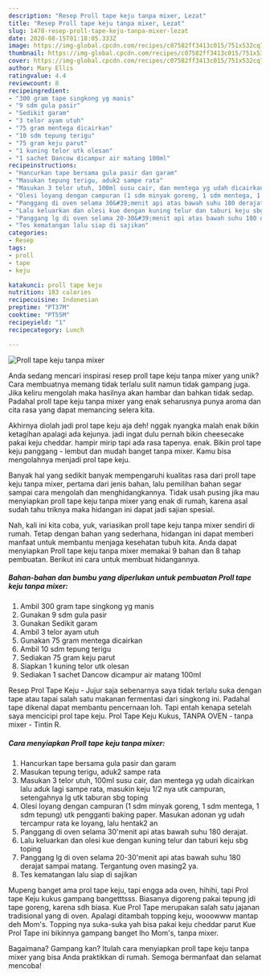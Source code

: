 ```yaml
---
description: "Resep Proll tape keju tanpa mixer, Lezat"
title: "Resep Proll tape keju tanpa mixer, Lezat"
slug: 1478-resep-proll-tape-keju-tanpa-mixer-lezat
date: 2020-08-15T01:18:05.333Z
image: https://img-global.cpcdn.com/recipes/c07582ff3413c015/751x532cq70/proll-tape-keju-tanpa-mixer-foto-resep-utama.jpg
thumbnail: https://img-global.cpcdn.com/recipes/c07582ff3413c015/751x532cq70/proll-tape-keju-tanpa-mixer-foto-resep-utama.jpg
cover: https://img-global.cpcdn.com/recipes/c07582ff3413c015/751x532cq70/proll-tape-keju-tanpa-mixer-foto-resep-utama.jpg
author: Mary Ellis
ratingvalue: 4.4
reviewcount: 8
recipeingredient:
- "300 gram tape singkong yg manis"
- "9 sdm gula pasir"
- "Sedikit garam"
- "3 telor ayam utuh"
- "75 gram mentega dicairkan"
- "10 sdm tepung terigu"
- "75 gram keju parut"
- "1 kuning telor utk olesan"
- "1 sachet Dancow dicampur air matang 100ml"
recipeinstructions:
- "Hancurkan tape bersama gula pasir dan garam"
- "Masukan tepung terigu, aduk2 sampe rata"
- "Masukan 3 telor utuh, 100ml susu cair, dan mentega yg udah dicairkan lalu aduk lagi sampe rata, masukin keju 1/2 nya utk campuran, setengahnya lg utk taburan sbg toping"
- "Olesi loyang dengan campuran (1 sdm minyak goreng, 1 sdm mentega, 1 sdm tepung) utk pengganti baking paper. Masukan adonan yg udah tercampur rata ke loyang, lalu hentak2 an"
- "Panggang di oven selama 30&#39;menit api atas bawah suhu 180 derajat."
- "Lalu keluarkan dan olesi kue dengan kuning telur dan taburi keju sbg toping"
- "Panggang lg di oven selama 20-30&#39;menit api atas bawah suhu 180 derajat sampai matang. Tergantung oven masing2 ya."
- "Tes kematangan lalu siap di sajikan"
categories:
- Resep
tags:
- proll
- tape
- keju

katakunci: proll tape keju 
nutrition: 183 calories
recipecuisine: Indonesian
preptime: "PT37M"
cooktime: "PT55M"
recipeyield: "1"
recipecategory: Lunch

---
```



![Proll tape keju tanpa mixer](https://img-global.cpcdn.com/recipes/c07582ff3413c015/751x532cq70/proll-tape-keju-tanpa-mixer-foto-resep-utama.jpg)

Anda sedang mencari inspirasi resep proll tape keju tanpa mixer yang unik? Cara membuatnya memang tidak terlalu sulit namun tidak gampang juga. Jika keliru mengolah maka hasilnya akan hambar dan bahkan tidak sedap. Padahal proll tape keju tanpa mixer yang enak seharusnya punya aroma dan cita rasa yang dapat memancing selera kita.

Akhirnya diolah jadi prol tape keju aja deh! nggak nyangka malah enak bikin ketagihan apalagi ada kejunya. jadi ingat dulu pernah bikin cheesecake pakai keju cheddar. hampir mirip tapi ada rasa tapenya. enak. Bikin prol tape keju panggang - lembut dan mudah banget tanpa mixer. Kamu bisa mengolahnya menjadi prol tape keju.

Banyak hal yang sedikit banyak mempengaruhi kualitas rasa dari proll tape keju tanpa mixer, pertama dari jenis bahan, lalu pemilihan bahan segar sampai cara mengolah dan menghidangkannya. Tidak usah pusing jika mau menyiapkan proll tape keju tanpa mixer yang enak di rumah, karena asal sudah tahu triknya maka hidangan ini dapat jadi sajian spesial.


Nah, kali ini kita coba, yuk, variasikan proll tape keju tanpa mixer sendiri di rumah. Tetap dengan bahan yang sederhana, hidangan ini dapat memberi manfaat untuk membantu menjaga kesehatan tubuh kita. Anda dapat menyiapkan Proll tape keju tanpa mixer memakai 9 bahan dan 8 tahap pembuatan. Berikut ini cara untuk membuat hidangannya.

<!--inarticleads1-->

##### Bahan-bahan dan bumbu yang diperlukan untuk pembuatan Proll tape keju tanpa mixer:

1. Ambil 300 gram tape singkong yg manis
1. Gunakan 9 sdm gula pasir
1. Gunakan Sedikit garam
1. Ambil 3 telor ayam utuh
1. Gunakan 75 gram mentega dicairkan
1. Ambil 10 sdm tepung terigu
1. Sediakan 75 gram keju parut
1. Siapkan 1 kuning telor utk olesan
1. Sediakan 1 sachet Dancow dicampur air matang 100ml


Resep Prol Tape Keju - Jujur saja sebenarnya saya tidak terlalu suka dengan tape atau tapai salah satu makanan fermentasi dari singkong ini. Padahal tape dikenal dapat membantu pencernaan loh. Tapi entah kenapa setelah saya mencicipi prol tape keju. Prol Tape Keju Kukus, TANPA OVEN - tanpa mixer - Tintin R. 

<!--inarticleads2-->

##### Cara menyiapkan Proll tape keju tanpa mixer:

1. Hancurkan tape bersama gula pasir dan garam
1. Masukan tepung terigu, aduk2 sampe rata
1. Masukan 3 telor utuh, 100ml susu cair, dan mentega yg udah dicairkan lalu aduk lagi sampe rata, masukin keju 1/2 nya utk campuran, setengahnya lg utk taburan sbg toping
1. Olesi loyang dengan campuran (1 sdm minyak goreng, 1 sdm mentega, 1 sdm tepung) utk pengganti baking paper. Masukan adonan yg udah tercampur rata ke loyang, lalu hentak2 an
1. Panggang di oven selama 30&#39;menit api atas bawah suhu 180 derajat.
1. Lalu keluarkan dan olesi kue dengan kuning telur dan taburi keju sbg toping
1. Panggang lg di oven selama 20-30&#39;menit api atas bawah suhu 180 derajat sampai matang. Tergantung oven masing2 ya.
1. Tes kematangan lalu siap di sajikan


Mupeng banget ama prol tape keju, tapi engga ada oven, hihihi, tapi Prol tape Keju kukus gampang bangetttsss. Biasanya digoreng pakai tepung jdi tape goreng, karena sdh biasa. Kue Prol Tape merupakan salah satu jajanan tradisional yang di oven. Apalagi ditambah topping keju, wooowww mantap deh Mom&#39;s. Topping nya suka-suka yah bisa pakai keju cheddar parut Kue Prol Tape ini bikinnya gampang banget lho Mom&#39;s, tanpa mixer. 

Bagaimana? Gampang kan? Itulah cara menyiapkan proll tape keju tanpa mixer yang bisa Anda praktikkan di rumah. Semoga bermanfaat dan selamat mencoba!

